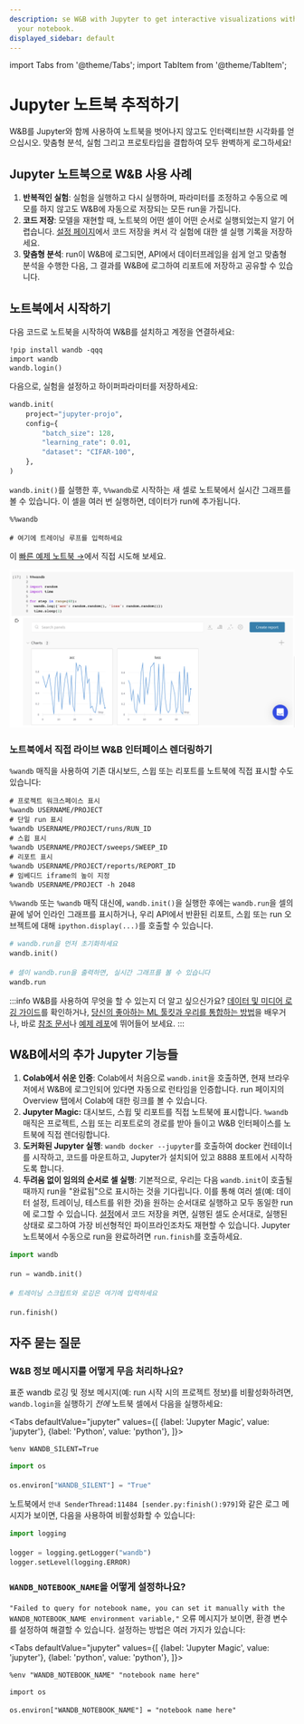 ```yaml
---
description: se W&B with Jupyter to get interactive visualizations without leaving
  your notebook.
displayed_sidebar: default
---
```

import Tabs from '@theme/Tabs';
import TabItem from '@theme/TabItem';

# Jupyter 노트북 추적하기

<head>
  <title>Jupyter 노트북 추적하기</title>
</head>

W&B를 Jupyter와 함께 사용하여 노트북을 벗어나지 않고도 인터랙티브한 시각화를 얻으십시오. 맞춤형 분석, 실험 그리고 프로토타입을 결합하여 모두 완벽하게 로그하세요!

## Jupyter 노트북으로 W&B 사용 사례

1. **반복적인 실험**: 실험을 실행하고 다시 실행하며, 파라미터를 조정하고 수동으로 메모를 하지 않고도 W&B에 자동으로 저장되는 모든 run을 가집니다.
2. **코드 저장**: 모델을 재현할 때, 노트북의 어떤 셀이 어떤 순서로 실행되었는지 알기 어렵습니다. [설정 페이지](../app/settings-page/intro.md)에서 코드 저장을 켜서 각 실험에 대한 셀 실행 기록을 저장하세요.
3. **맞춤형 분석**: run이 W&B에 로그되면, API에서 데이터프레임을 쉽게 얻고 맞춤형 분석을 수행한 다음, 그 결과를 W&B에 로그하여 리포트에 저장하고 공유할 수 있습니다.

## 노트북에서 시작하기

다음 코드로 노트북을 시작하여 W&B를 설치하고 계정을 연결하세요:

```notebook
!pip install wandb -qqq
import wandb
wandb.login()
```

다음으로, 실험을 설정하고 하이퍼파라미터를 저장하세요:

```python
wandb.init(
    project="jupyter-projo",
    config={
        "batch_size": 128,
        "learning_rate": 0.01,
        "dataset": "CIFAR-100",
    },
)
```

`wandb.init()`를 실행한 후, `%%wandb`로 시작하는 새 셀로 노트북에서 실시간 그래프를 볼 수 있습니다. 이 셀을 여러 번 실행하면, 데이터가 run에 추가됩니다.

```notebook
%%wandb

# 여기에 트레이닝 루프를 입력하세요
```

이 [빠른 예제 노트북 →](http://wandb.me/jupyter-interact-colab)에서 직접 시도해 보세요.

![](/images/track/jupyter_widget.png)

### 노트북에서 직접 라이브 W&B 인터페이스 렌더링하기

`%wandb` 매직을 사용하여 기존 대시보드, 스윕 또는 리포트를 노트북에 직접 표시할 수도 있습니다:

```notebook
# 프로젝트 워크스페이스 표시
%wandb USERNAME/PROJECT
# 단일 run 표시
%wandb USERNAME/PROJECT/runs/RUN_ID
# 스윕 표시
%wandb USERNAME/PROJECT/sweeps/SWEEP_ID
# 리포트 표시
%wandb USERNAME/PROJECT/reports/REPORT_ID
# 임베디드 iframe의 높이 지정
%wandb USERNAME/PROJECT -h 2048
```

`%%wandb` 또는 `%wandb` 매직 대신에, `wandb.init()`을 실행한 후에는 `wandb.run`을 셀의 끝에 넣어 인라인 그래프를 표시하거나, 우리 API에서 반환된 리포트, 스윕 또는 run 오브젝트에 대해 `ipython.display(...)`를 호출할 수 있습니다.

```python
# wandb.run을 먼저 초기화하세요
wandb.init()

# 셀이 wandb.run을 출력하면, 실시간 그래프를 볼 수 있습니다
wandb.run
```

:::info
W&B를 사용하여 무엇을 할 수 있는지 더 알고 싶으신가요? [데이터 및 미디어 로깅 가이드](log/intro.md)를 확인하거나, [당신의 좋아하는 ML 툴킷과 우리를 통합하는 방법](../integrations/intro.md)을 배우거나, 바로 [참조 문서](../../ref/python/README.md)나 [예제 레포](https://github.com/wandb/examples)에 뛰어들어 보세요.
:::

## W&B에서의 추가 Jupyter 기능들

1. **Colab에서 쉬운 인증**: Colab에서 처음으로 `wandb.init`을 호출하면, 현재 브라우저에서 W&B에 로그인되어 있다면 자동으로 런타임을 인증합니다. run 페이지의 Overview 탭에서 Colab에 대한 링크를 볼 수 있습니다.
2. **Jupyter Magic:** 대시보드, 스윕 및 리포트를 직접 노트북에 표시합니다. `%wandb` 매직은 프로젝트, 스윕 또는 리포트로의 경로를 받아 들이고 W&B 인터페이스를 노트북에 직접 렌더링합니다.
3. **도커화된 Jupyter 실행**: `wandb docker --jupyter`를 호출하여 docker 컨테이너를 시작하고, 코드를 마운트하고, Jupyter가 설치되어 있고 8888 포트에서 시작하도록 합니다.
4. **두려움 없이 임의의 순서로 셀 실행**: 기본적으로, 우리는 다음 `wandb.init`이 호출될 때까지 run을 "완료됨"으로 표시하는 것을 기다립니다. 이를 통해 여러 셀(예: 데이터 설정, 트레이닝, 테스트를 위한 것)을 원하는 순서대로 실행하고 모두 동일한 run에 로그할 수 있습니다. [설정](https://app.wandb.ai/settings)에서 코드 저장을 켜면, 실행된 셀도 순서대로, 실행된 상태로 로그하여 가장 비선형적인 파이프라인조차도 재현할 수 있습니다. Jupyter 노트북에서 수동으로 run을 완료하려면 `run.finish`를 호출하세요.

```python
import wandb

run = wandb.init()

# 트레이닝 스크립트와 로깅은 여기에 입력하세요

run.finish()
```

## 자주 묻는 질문

### W&B 정보 메시지를 어떻게 무음 처리하나요?

표준 wandb 로깅 및 정보 메시지(예: run 시작 시의 프로젝트 정보)를 비활성화하려면, `wandb.login`을 실행하기 _전에_ 노트북 셀에서 다음을 실행하세요:

<Tabs
  defaultValue="jupyter"
  values={[
    {label: 'Jupyter Magic', value: 'jupyter'},
    {label: 'Python', value: 'python'},
  ]}>
  <TabItem value="jupyter">

```notebook
%env WANDB_SILENT=True
```
  </TabItem>
  <TabItem value="python">

```python
import os

os.environ["WANDB_SILENT"] = "True"
```
  </TabItem>
</Tabs>

노트북에서 `안내 SenderThread:11484 [sender.py:finish():979]`와 같은 로그 메시지가 보이면, 다음을 사용하여 비활성화할 수 있습니다:

```python
import logging

logger = logging.getLogger("wandb")
logger.setLevel(logging.ERROR)
```

### `WANDB_NOTEBOOK_NAME`을 어떻게 설정하나요?

`"Failed to query for notebook name, you can set it manually with the WANDB_NOTEBOOK_NAME environment variable,"` 오류 메시지가 보이면, 환경 변수를 설정하여 해결할 수 있습니다. 설정하는 방법은 여러 가지가 있습니다:

<Tabs
  defaultValue="jupyter"
  values={[
    {label: 'Jupyter Magic', value: 'jupyter'},
    {label: 'python', value: 'python'},
  ]}>
  <TabItem value="jupyter">

```notebook
%env "WANDB_NOTEBOOK_NAME" "notebook name here"
```
  </TabItem>
  <TabItem value="python">

```notebook
import os

os.environ["WANDB_NOTEBOOK_NAME"] = "notebook name here"
```
  </TabItem>
</Tabs>